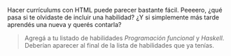 Hacer currículums con HTML puede parecer bastante fácil. Peeeero, ¿qué pasa si te olvidaste de incluir una habilidad? ¿Y si simplemente más tarde aprendés una nueva y querés contarla?

> Agregá a tu listado de habilidades _Programación funcional_ y _Haskell_. Deberían aparecer al final de la lista de habilidades que ya tenías. 
